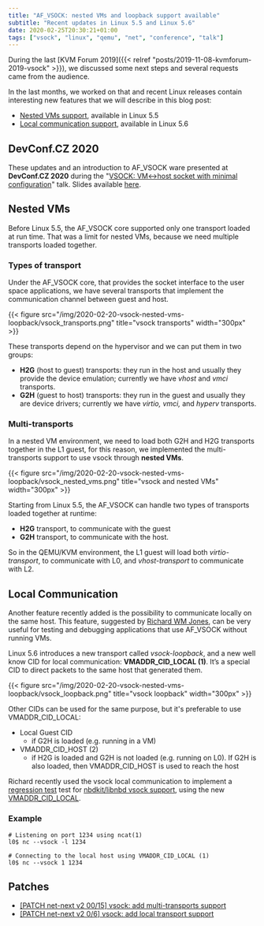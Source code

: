 ```yaml
---
title: "AF_VSOCK: nested VMs and loopback support available"
subtitle: "Recent updates in Linux 5.5 and Linux 5.6"
date: 2020-02-25T20:30:21+01:00
tags: ["vsock", "linux", "qemu", "net", "conference", "talk"]
---
```

During the last
[KVM Forum 2019]({{< relref "posts/2019-11-08-kvmforum-2019-vsock" >}}),
we discussed some next steps and several requests came from the audience.

In the last months, we worked on that and recent Linux releases contain
interesting new features that we will describe in this blog post:
* [Nested VMs support](#nested-vms), available in Linux 5.5
* [Local communication support](#local-communication), available in Linux 5.6

## DevConf.CZ 2020
These updates and an introduction to AF\_VSOCK ware presented at
**DevConf.CZ 2020** during the
"[VSOCK: VM↔host socket with minimal configuration](https://devconfcz2020a.sched.com/event/YOwb/vsock-vm-host-socket-with-minimal-configuration)" talk.
Slides available [here](https://static.sched.com/hosted_files/devconfcz2020a/b1/DevConf.CZ_2020_vsock_v1.1.pdf).

<!--more-->

## Nested VMs
Before Linux 5.5, the AF\_VSOCK core supported only one transport loaded at
run time. That was a limit for nested VMs, because we need multiple transports
loaded together.

### Types of transport
Under the AF\_VSOCK core, that provides the socket interface to the user space
applications, we have several transports that implement the communication
channel between guest and host.

{{< figure src="/img/2020-02-20-vsock-nested-vms-loopback/vsock_transports.png" title="vsock transports" width="300px" >}}

These transports depend on the hypervisor and we can put them in two groups:

* **H2G** (host to guest) transports: they run in the host and
  usually they provide the device emulation; currently we have *vhost* and *vmci*
  transports.
* **G2H** (guest to host) transports: they run in the guest and usually they are
  device drivers; currently we have *virtio, vmci,* and *hyperv* transports.

### Multi-transports
In a nested VM environment, we need to load both G2H and H2G transports
together in the L1 guest, for this reason, we implemented the multi-transports
support to use vsock through **nested VMs**.

{{< figure src="/img/2020-02-20-vsock-nested-vms-loopback/vsock_nested_vms.png" title="vsock and nested VMs" width="300px" >}}

Starting from Linux 5.5, the AF\_VSOCK can handle two types of transports
loaded together at runtime:
* **H2G** transport, to communicate with the guest
* **G2H** transport, to communicate with the host.

So in the QEMU/KVM environment, the L1 guest will load both *virtio-transport*,
to communicate with L0, and *vhost-transport* to communicate with L2.

## Local Communication

Another feature recently added is the possibility to communicate locally on
the same host.
This feature, suggested by [Richard WM Jones](https://rwmj.wordpress.com/),
can be very useful for testing and debugging applications that use AF\_VSOCK
without running VMs.

Linux 5.6 introduces a new transport called *vsock-loopback*, and a new well
know CID for local communication: **VMADDR\_CID\_LOCAL (1)**.
It’s a special CID to direct packets to the same host that generated them.

{{< figure src="/img/2020-02-20-vsock-nested-vms-loopback/vsock_loopback.png" title="vsock loopback" width="300px" >}}

Other CIDs can be used for the same purpose, but it's preferable to use
VMADDR\_CID\_LOCAL:
* Local Guest CID
  * if G2H is loaded (e.g. running in a VM)
* VMADDR\_CID\_HOST (2)
  * if H2G is loaded and G2H is not loaded (e.g. running on L0).
    If G2H is also loaded, then VMADDR\_CID\_HOST is used to reach the host

Richard recently used the vsock local communication to implement a [regression
test](https://github.com/libguestfs/nbdkit/commit/5e4745641bb4676f607fdb3f8750dbf6e9516877)
test for [nbdkit/libnbd vsock support](https://rwmj.wordpress.com/2019/10/21/nbd-over-af_vsock/), using the new [VMADDR\_CID\_LOCAL](https://github.com/libguestfs/nbdkit/commit/01ce88f56f93afd577a8e3b2cc28d825693c8db2).

### Example
```shell
# Listening on port 1234 using ncat(1)
l0$ nc --vsock -l 1234

# Connecting to the local host using VMADDR_CID_LOCAL (1)
l0$ nc --vsock 1 1234
```

## Patches

* [[PATCH net-next v2 00/15] vsock: add multi-transports support](https://patchwork.ozlabs.org/cover/1194660/)
* [[PATCH net-next v2 0/6] vsock: add local transport support](https://patchwork.ozlabs.org/cover/1207012/)


